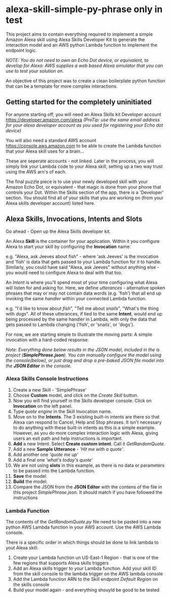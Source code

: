 # alexa-skill-simple-py-phrase only in test

This project aims to contain everything required to implement a simple Amazon Alexa skill
using Alexa Skills Developer Kit to generate the interaction model and an AWS python Lambda function to implement the endpoint logic.

*NOTE: You do not need to own an Echo Dot device, or equivalent, to develop for Alexa: AWS supplies a web based Alexa simulator that you can use to test your solution on.*

An objective of this project was to create a clean boilerplate python function that can be a template for more complex interactions. 

## Getting started for the completely uninitiated

For anyone starting off, you will need an Alexa Skills kit Developer account https://developer.amazon.com/alexa 
*(ProTip: use the same email address for your alexa developer account as you used for registering your Echo dot device)*

You will also need a standard AWS account https://console.aws.amazon.com to be able to create the Lambda function that your Alexa skill uses for a brain...

These are seperate accounts - not linked. Later in the process, you will simply link your Lambda code to your Alexa skill, setting up a two way trust using the AWS arn's of each.

The final puzzle piece is to use your newly developed skill with your Amazon Echo Dot, or equivalent - that magic is done from your phone that controls your Dot. Within the Skills section of the app, there is a 'Developer' section. You should find all of your skills that you are working on (from your Alexa skills developer account) listed here.

## Alexa Skills, Invocations, Intents and Slots

Go ahead - Open up the Alexa Skills developer kit. 

An Alexa **Skill** is the container for your application. Within it you configure Alexa to start your skill by configuring the **Invocation** name: 

e.g. "Alexa, ask Jeeves about fish" - where 'ask Jeeves' is the invocation and 'fish' is data that gets passed to your Lambda function for it to handle. Similarly, you could have said "Alexa, ask Jeeves" without anything else - you would need to configure Alexa to deal with that too.

An *Intent* is where you'll spend most of your time configuring what Alexa will listen for and asking for. Here, we define *utterances* - alternative spoken phrases that may or may not contain data words (e.g. 'fish') that all end up invoking the same *handler* within your connected Lambda function.

e.g. "I'd like to know about *fish*", "Tell me about *snails*", "What's the thing with *dogs*". All of these utterances, if tied to the same **Intent**, would end up being processed by the same handler in Lambda, with only the data that gets passed to Lambda changing ('fish', or 'snails', or 'dogs').

For now, we are starting simple to illustrate the moving parts: A simple invocation with a hard-coded response.

*Note: Everything done below results in the JSON model, included in the is project (**SimplePhrase.json**). You can manually configure the model using the console(below), 
or just drag and drop a pre-baked JSON file model into the **JSON Editor** in the console.*

### Alexa Skills Console Instructions
1. Create a new Skill - 'SimplePhrase'
2. Choose **Custom** model, and click on the *Create Skill* button.
3. Now you will find yourself in the Skills developer console. Click on **Invocation** on the left panel.
4. Type *quote engine* in the Skill Invocation name. 
5. Move on to the **Intents**. The 3 existing built-in intents are there so that Alexa can respond to Cancel, Help and Stop phrases. It isn't necessary to do anything with these built-in intents as this is a simple example. However, as you do more complex interaction logic with Alexa, giving users an exit path and help instructions is important.
6. **Add** a new Intent. Select **Create custom intent**. Call it *GetRandomQuote*.
7. Add a new **Sample Utterance** - *'Hit me with a quote'*. 
8. Add another one *'quote me up'*
9. Add a final one *'what's today's quote'*
10. We are not using **slots** in this example, as there is no data or parameters to be passed into the Lambda function.
11. **Save** the model.
12. **Build** the model.
13. Compare the JSON from the **JSON Editor** with the contens of the file in this project *SimplePhrase.json*. It should match if you have followed the instructions

### Lambda Function

The contents of the *GetRandomQuote.py* file need to be pasted into a new python AWS Lambda function in your AWS account.
Use the AWS Lambda console.

There is a specific order in which things should be done to link lambda to yout Alexa skill:

1. Create your Lambda function un US-East-1 Region - that is one of the few regions that supports Alexa skills triggers
2. Add an Alexa skills trigger to your Lambda function. Add your skill ID from the skill console to the lambda trigger on the AWS lambda console
3. Add the Lambda function ARN to the Skill endpoint *Default Region* on the skills console
4. Build your model again - and everything shouyld be good to be tested



